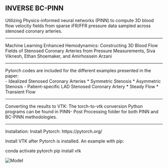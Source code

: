 ## INVERSE BC-PINN ##

Utilizing Physics-informed neural networks (PINN) to compute 3D blood flow velocity fields from sparse iFR/FFR pressure data sampled across stenosed coronary arteries. 
<hr>
Machine Learning Enhanced Hemodynamics: Constructing 3D Blood Flow Fields of Stenosed Coronary Arteries from Pressure Measurements, Siva Viknesh, Ethan Shoemaker, and Amirhossein Arzani
<hr>
Pytorch codes are included for the different examples presented in the paper: <br />
- Idealized Stenosed Coronary Arteries
	* Symmetric Stenosis
 	* Asymmetric Stenosis
- Patient-specific LAD Stenosed Coronary Artery
	* Steady Flow 
 	* Transient Flow
<hr>
Converting the results to VTK: The torch-to-vtk conversion Python programs can be found in PINN- Post Processing folder for both PINN and BC-PINN methodologies. 
<hr>
Installation:
Install Pytorch:
https://pytorch.org/

Install VTK after Pytorch is installed.
An example with pip:

conda activate pytorch
pip install vtk

![Model](https://github.com/siva-viknesh/Inverse-BC-PINN-Framework/blob/main/Patient-Specific%20LAD%20Coronary%20Artery/Figure.jpeg)
